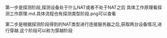 
第一步是探测阶段,探测设备处于什么NAT或者不处于NAT之后
    具体工作原理看探测工作原理.md.具体流程也有探测类型阶段.png可以查看

第二步是根据探测阶段得到的NAT类型进行连接服务器之后,获取两台设备情况,进行穿越.这个阶段可以称为穿越阶段
    
    





    
    